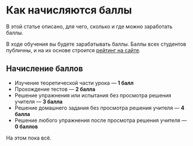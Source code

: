 # Как начисляются баллы

В этой статье описано, для чего, сколько и где можно заработать баллы.

В ходе обучения вы будете зарабатывать баллы. Баллы всех студентов публичны, и на их основе строится [рейтинг на сайте](https://ru.hexlet.io/ratings).

## Начисление баллов

- Изучение теоретической части урока — **1 балл**
- Прохождение тестов — **2 балла**
- Решение упражнения или испытания без просмотра решения учителя — **3 балла**
- Решение домашнего задания без просмотра решения учителя — **4 балла**
- Решение любого упражнения после просмотра решения учителя — **0 баллов**

На этом пока всё.
